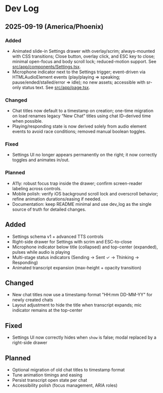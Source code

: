 # Dev Log

## 2025-09-19 (America/Phoenix)

### Added
- Animated slide-in Settings drawer with overlay/scrim; always-mounted with CSS transitions; Close button, overlay click, and ESC key to close; minimal open-focus and body scroll lock; reduced-motion support. See [src/app/components/Settings.tsx](src/app/components/Settings.tsx).
- Microphone indicator next to the Settings trigger; event-driven via HTMLAudioElement events (play/playing ⇒ speaking; pause/ended/stalled/error ⇒ idle); no new assets; accessible with sr-only status text. See [src/app/page.tsx](src/app/page.tsx).

### Changed
- Chat titles now default to a timestamp on creation; one-time migration on load renames legacy “New Chat” titles using chat ID–derived time when possible.
- Playing/responding state is now derived solely from audio element events to avoid race conditions; removed manual boolean toggles.

### Fixed
- Settings UI no longer appears permanently on the right; it now correctly toggles and animates in/out.

### Planned
- A11y: robust focus trap inside the drawer; confirm screen-reader labeling across controls.
- Mobile polish: verify iOS background scroll lock and overscroll behavior; refine animation durations/easing if needed.
- Documentation: keep README minimal and use dev_log as the single source of truth for detailed changes.

## Added
- Settings schema v1 + advanced TTS controls
- Right-side drawer for Settings with scrim and ESC-to-close
- Microphone indicator below title (collapsed) and top-center (expanded), pulses while audio is playing
- Multi-stage status indicators (Sending → Sent ✓ → Thinking → Responding)
- Animated transcript expansion (max-height + opacity transition)

## Changed
- New chat titles now use a timestamp format "HH:mm DD-MM-YY" for newly created chats
- Layout adjustment to hide the title when transcript expands; mic indicator remains at the top-center

## Fixed
- Settings UI now correctly hides when `show` is false; modal replaced by a right-side drawer

## Planned
- Optional migration of old chat titles to timestamp format
- Tune animation timings and easing
- Persist transcript open state per chat
- Accessibility polish (focus management, ARIA roles)